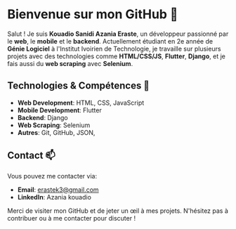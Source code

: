 # Bienvenue sur mon GitHub 👋

Salut ! Je suis **Kouadio Sanidi Azania Eraste**, un développeur passionné par le **web**, le **mobile** et le **backend**. Actuellement étudiant en 2e année de **Génie Logiciel** à l'Institut Ivoirien de Technologie, je travaille sur plusieurs projets avec des technologies comme **HTML/CSS/JS**, **Flutter**, **Django**, et je fais aussi du **web scraping** avec **Selenium**.

## Technologies & Compétences 🚀

- **Web Development**: HTML, CSS, JavaScript
- **Mobile Development**: Flutter
- **Backend**: Django
- **Web Scraping**: Selenium
- **Autres**: Git, GitHub, JSON,

## Contact 📫

Vous pouvez me contacter via:
- **Email**: erastek3@gmail.com
- **LinkedIn**: Azania kouadio

Merci de visiter mon GitHub et de jeter un œil à mes projets. N'hésitez pas à contribuer ou à me contacter pour discuter !
